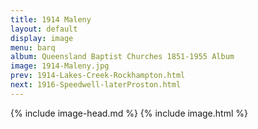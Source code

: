 ```yaml
---
title: 1914 Maleny
layout: default
display: image
menu: barq
album: Queensland Baptist Churches 1851-1955 Album
image: 1914-Maleny.jpg
prev: 1914-Lakes-Creek-Rockhampton.html
next: 1916-Speedwell-laterProston.html
---
```

{% include image-head.md %}
{% include image.html %}